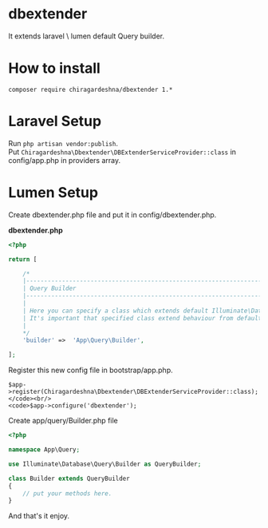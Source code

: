 # dbextender
It extends laravel \ lumen default Query builder.

# How to install
<code>composer require chiragardeshna/dbextender 1.*</code>

# Laravel Setup
Run <code>php artisan vendor:publish</code>.<br/>
Put <code>Chiragardeshna\Dbextender\DBExtenderServiceProvider::class</code> in config/app.php in providers array.

# Lumen Setup
Create dbextender.php file and put it in config/dbextender.php.<br/>

<b>dbextender.php</b>

```php
<?php

return [

    /*
    |--------------------------------------------------------------------------
    | Query Builder
    |--------------------------------------------------------------------------
    |
    | Here you can specify a class which extends default Illuminate\Database\Query\Builder.
    | It's important that specified class extend behaviour from default Query Builder class.
    |
    */
    'builder' =>  'App\Query\Builder',

];
```

Register this new config file in bootstrap/app.php.

<code>$app->register(Chiragardeshna\Dbextender\DBExtenderServiceProvider::class);</code><br/>
<code>$app->configure('dbextender');</code><br/>

Create app/query/Builder.php file

```php
<?php

namespace App\Query;

use Illuminate\Database\Query\Builder as QueryBuilder;

class Builder extends QueryBuilder
{
    // put your methods here.
}
```

And that's it enjoy.



